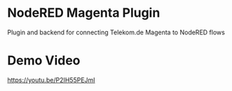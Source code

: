 # NodeRED Magenta Plugin

Plugin and backend for connecting Telekom.de Magenta to NodeRED flows


# Demo Video
https://youtu.be/P2IH55PEJmI
